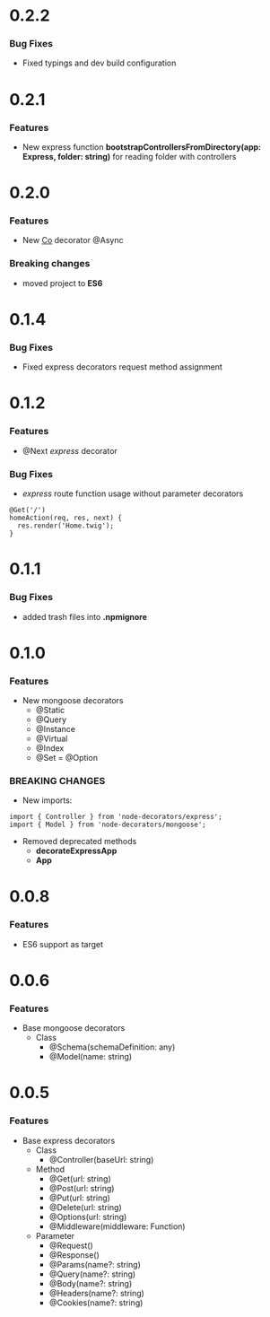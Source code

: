 # 0.2.2
### Bug Fixes
* Fixed typings and dev build configuration

# 0.2.1
### Features
* New express function **bootstrapControllersFromDirectory(app: Express, folder: string)** for reading folder with controllers

# 0.2.0
### Features
* New [Co] decorator @Async
### Breaking changes
* moved project to **ES6**

# 0.1.4
### Bug Fixes
* Fixed express decorators request method assignment

# 0.1.2
### Features
* @Next *express* decorator
### Bug Fixes
* *express* route function usage without parameter decorators
```
@Get('/')
homeAction(req, res, next) {
  res.render('Home.twig');
}
```

# 0.1.1
### Bug Fixes
* added trash files into **.npmignore**

# 0.1.0 
### Features
* New mongoose decorators
  * @Static
  * @Query
  * @Instance
  * @Virtual
  * @Index
  * @Set = @Option
### BREAKING CHANGES
  * New imports:
```
import { Controller } from 'node-decorators/express';
import { Model } from 'node-decorators/mongoose';
```
  * Removed deprecated methods
    * **decorateExpressApp**
    * **App**

# 0.0.8
### Features
* ES6 support as target

# 0.0.6
### Features
* Base mongoose decorators
  * Class
    * @Schema(schemaDefinition: any)
    * @Model(name: string)

# 0.0.5
### Features
* Base express decorators
  * Class
    * @Controller(baseUrl: string)
  * Method
    * @Get(url: string)
    * @Post(url: string)
    * @Put(url: string)
    * @Delete(url: string)
    * @Options(url: string)
    * @Middleware(middleware: Function)
  * Parameter
    * @Request()
    * @Response()
    * @Params(name?: string)
    * @Query(name?: string)
    * @Body(name?: string)
    * @Headers(name?: string)
    * @Cookies(name?: string)
    
[Co]:https://github.com/tj/co
